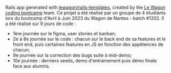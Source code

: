 Rails app generated with [lewagon/rails-templates](https://github.com/lewagon/rails-templates), created by the [Le Wagon coding bootcamp](https://www.lewagon.com) team.
Ce projet a été réalisé par un groupe de 4 étudiants lors du bootcamp d'Avril à Juin 2023 du Wagon de Nantes - batch #1202.
Il a été réalisé sur 9 jours de code :
 - 1ère journée sur le figma, user stories et kanban;
 - 2e à 8e journée sur le code : chacun sur le back end de sa features et le front end, puis certaines features en JS en fonction des appétences de chacun;
 - 9e journée sur la correction des bugs suite à mid-demo;
 - 10e journée : derniers seeds, demo d'entrainement puis démo finale face aux alumnis.
